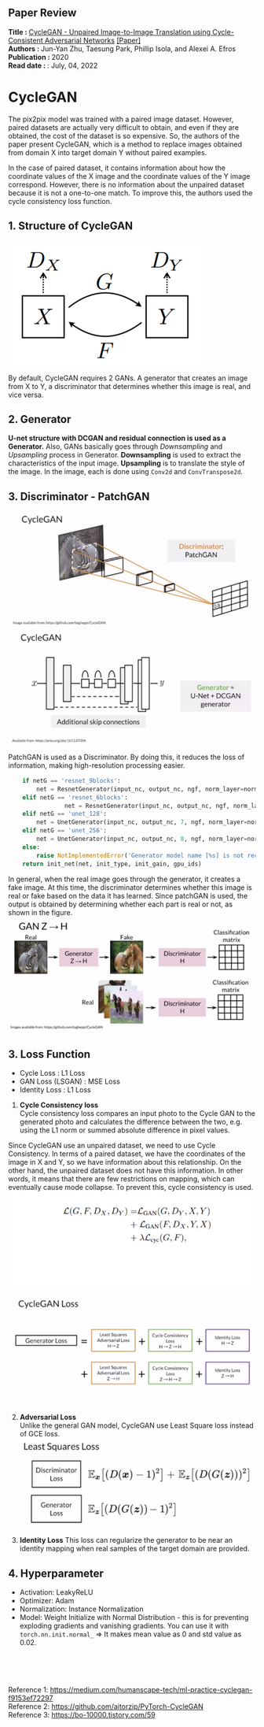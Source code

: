 ## Paper Review
<b>Title : </b> <u> CycleGAN - Unpaired Image-to-Image Translation using Cycle-Consistent Adversarial Networks</u> [[Paper]](https://arxiv.org/pdf/1703.10593.pdf)
<br>
<b>Authors : </b>  Jun-Yan Zhu, Taesung Park, Phillip Isola, and Alexei A. Efros
<br>
<b>Publication : </b> 2020
<br>
<b>Read date : </b>: July, 04, 2022

# CycleGAN

The pix2pix model was trained with a paired image dataset. However, paired datasets are actually very difficult to obtain, and even if they are obtained, the cost of the dataset is so expensive. So, the authors of the paper present CycleGAN, which is a method to replace images obtained from domain X into target domain Y without paired examples.

In the case of paired dataset, it contains information about how the coordinate values of the X image and the coordinate values of the Y image correspond. However, there is no information about the unpaired dataset because it is not a one-to-one match. To improve this, the authors used the cycle consistency loss function.


## 1. Structure of CycleGAN
<img src='./../img/09/cyclegan.PNG'> <br/>

By default, CycleGAN requires 2 GANs. A generator that creates an image from X to Y, a discriminator that determines whether this image is real, and vice versa.

## 2. Generator 

<B>U-net structure with DCGAN and residual connection is used as a Generator.</B> Also, GANs basically goes through <i>Downsampling</i> and <i>Upsampling</i> process in Generator. <B>Downsampling</B> is used to extract the characteristics of the input image. <B>Upsampling</B> is to translate the style of the image. In the image, each is done using <code>Conv2d</code> and <code>ConvTranspose2d</code>.


## 3. Discriminator - PatchGAN

<img src='./../img/09/discriminator.PNG'> <br/>
<img src='./../img/09/generator.PNG'> <br/>

PatchGAN is used as a Discriminator. By doing this, it reduces the loss of information, making high-resolution processing easier.

```python
    if netG == 'resnet_9blocks':
        net = ResnetGenerator(input_nc, output_nc, ngf, norm_layer=norm_layer, use_dropout=use_dropout, n_blocks=9)
    elif netG == 'resnet_6blocks':
                net = ResnetGenerator(input_nc, output_nc, ngf, norm_layer=norm_layer, use_dropout=use_dropout, n_blocks=6)
    elif netG == 'unet_128':
        net = UnetGenerator(input_nc, output_nc, 7, ngf, norm_layer=norm_layer, use_dropout=use_dropout)
    elif netG == 'unet_256':
        net = UnetGenerator(input_nc, output_nc, 8, ngf, norm_layer=norm_layer, use_dropout=use_dropout)
    else:
        raise NotImplementedError('Generator model name [%s] is not recognized' % netG)
    return init_net(net, init_type, init_gain, gpu_ids)
```

In general, when the real image goes through the generator, it creates a fake image. At this time, the discriminator determines whether this image is real or fake based on the data it has learned. Since patchGAN is used, the output is obtained by determining whether each part is real or not, as shown in the figure. <br/>
<img src='./../img/09/pathgan.PNG'> <br/>



## 3. Loss Function
- Cycle Loss : L1 Loss
- GAN Loss (LSGAN) : MSE Loss
- Identity Loss : L1 Loss


1. <b>Cycle Consistency loss </b><br>
Cycle consistency loss compares an input photo to the Cycle GAN to the generated photo and calculates the difference between the two, e.g. using the L1 norm or summed absolute difference in pixel values.

Since CycleGAN use an unpaired dataset, we need to use Cycle Consistency. In terms of a paired dataset, we have the coordinates of the image in X and Y, so we have information about this relationship. On the other hand, the unpaired dataset does not have this information. In other words, it means that there are few restrictions on mapping, which can eventually cause mode collapse. To prevent this, cycle consistency is used.<br> 
<img src='./../img/09/loss.PNG'> <br> 

<br> 

2. <b>Adversarial Loss </b><br> 
Unlike the general GAN model, CycleGAN use Least Square loss instead of GCE loss. <br> 
<img src='./../img/09/loss2.PNG'> <br> 

3. <b>Identity Loss</b>
This loss can regularize the generator to be near an identity mapping when real samples of the target domain are provided.




## 4. Hyperparameter
- Activation: LeakyReLU
- Optimizer: Adam
- Normalization: Instance Normalization
- Model: Weight Initialize with Normal Distribution  - this is for preventing exploding gradients and vanishing gradients. You can use it with <code>torch.nn.init.normal_</code> => It makes mean value as 0 and std value as 0.02.


<br/>
<br/>
<br/>

Reference 1: https://medium.com/humanscape-tech/ml-practice-cyclegan-f9153ef72297 <br/>
Reference 2: https://github.com/aitorzip/PyTorch-CycleGAN <br/>
Reference 3: https://bo-10000.tistory.com/59